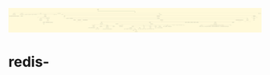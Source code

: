 ![image](https://github.com/pengwang7/redis-/blob/master/redis%E6%BA%90%E7%A0%81%E5%88%86%E6%9E%90.jpg)
# redis-
